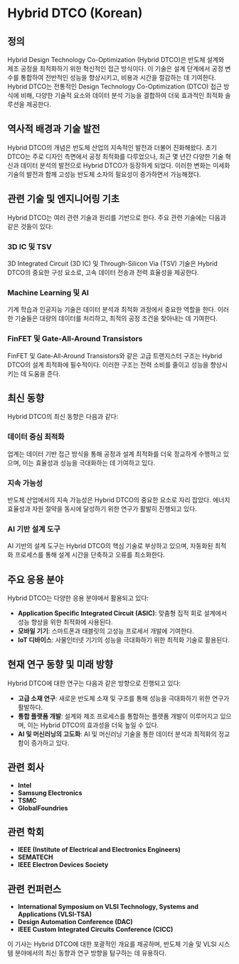 # Hybrid DTCO (Korean)

## 정의
Hybrid Design Technology Co-Optimization (Hybrid DTCO)은 반도체 설계와 제조 공정을 최적화하기 위한 혁신적인 접근 방식이다. 이 기술은 설계 단계에서 공정 변수를 통합하여 전반적인 성능을 향상시키고, 비용과 시간을 절감하는 데 기여한다. Hybrid DTCO는 전통적인 Design Technology Co-Optimization (DTCO) 접근 방식에 비해, 다양한 기술적 요소와 데이터 분석 기능을 결합하여 더욱 효과적인 최적화 솔루션을 제공한다.

## 역사적 배경과 기술 발전
Hybrid DTCO의 개념은 반도체 산업의 지속적인 발전과 더불어 진화해왔다. 초기 DTCO는 주로 디자인 측면에서 공정 최적화를 다루었으나, 최근 몇 년간 다양한 기술 혁신과 데이터 분석의 발전으로 Hybrid DTCO가 등장하게 되었다. 이러한 변화는 미세화 기술의 발전과 함께 고성능 반도체 소자의 필요성이 증가하면서 가능해졌다.

## 관련 기술 및 엔지니어링 기초
Hybrid DTCO는 여러 관련 기술과 원리를 기반으로 한다. 주요 관련 기술에는 다음과 같은 것들이 있다:

### 3D IC 및 TSV
3D Integrated Circuit (3D IC) 및 Through-Silicon Via (TSV) 기술은 Hybrid DTCO의 중요한 구성 요소로, 고속 데이터 전송과 전력 효율성을 제공한다.

### Machine Learning 및 AI
기계 학습과 인공지능 기술은 데이터 분석과 최적화 과정에서 중요한 역할을 한다. 이러한 기술들은 대량의 데이터를 처리하고, 최적의 공정 조건을 찾아내는 데 기여한다.

### FinFET 및 Gate-All-Around Transistors
FinFET 및 Gate-All-Around Transistors와 같은 고급 트랜지스터 구조는 Hybrid DTCO의 설계 최적화에 필수적이다. 이러한 구조는 전력 소비를 줄이고 성능을 향상시키는 데 도움을 준다.

## 최신 동향
Hybrid DTCO의 최신 동향은 다음과 같다:

### 데이터 중심 최적화
업계는 데이터 기반 접근 방식을 통해 공정과 설계 최적화를 더욱 정교하게 수행하고 있으며, 이는 효율성과 성능을 극대화하는 데 기여하고 있다.

### 지속 가능성
반도체 산업에서의 지속 가능성은 Hybrid DTCO의 중요한 요소로 자리 잡았다. 에너지 효율성과 자원 절약을 동시에 달성하기 위한 연구가 활발히 진행되고 있다.

### AI 기반 설계 도구
AI 기반의 설계 도구는 Hybrid DTCO의 핵심 기술로 부상하고 있으며, 자동화된 최적화 프로세스를 통해 설계 시간을 단축하고 오류를 최소화한다.

## 주요 응용 분야
Hybrid DTCO는 다양한 응용 분야에서 활용되고 있다:

- **Application Specific Integrated Circuit (ASIC)**: 맞춤형 집적 회로 설계에서 성능 향상을 위한 최적화에 사용된다.
- **모바일 기기**: 스마트폰과 태블릿의 고성능 프로세서 개발에 기여한다.
- **IoT 디바이스**: 사물인터넷 기기의 성능을 극대화하기 위한 최적화 기술로 활용된다.

## 현재 연구 동향 및 미래 방향
Hybrid DTCO에 대한 연구는 다음과 같은 방향으로 진행되고 있다:

- **고급 소재 연구**: 새로운 반도체 소재 및 구조를 통해 성능을 극대화하기 위한 연구가 활발하다.
- **통합 플랫폼 개발**: 설계와 제조 프로세스를 통합하는 플랫폼 개발이 이루어지고 있으며, 이는 Hybrid DTCO의 효과성을 더욱 높일 수 있다.
- **AI 및 머신러닝의 고도화**: AI 및 머신러닝 기술을 통한 데이터 분석과 최적화의 정교함이 증가하고 있다.

## 관련 회사
- **Intel**
- **Samsung Electronics**
- **TSMC**
- **GlobalFoundries**

## 관련 학회
- **IEEE (Institute of Electrical and Electronics Engineers)**
- **SEMATECH**
- **IEEE Electron Devices Society**

## 관련 컨퍼런스
- **International Symposium on VLSI Technology, Systems and Applications (VLSI-TSA)**
- **Design Automation Conference (DAC)**
- **IEEE Custom Integrated Circuits Conference (CICC)**

이 기사는 Hybrid DTCO에 대한 포괄적인 개요를 제공하며, 반도체 기술 및 VLSI 시스템 분야에서의 최신 동향과 연구 방향을 탐구하는 데 유용하다.